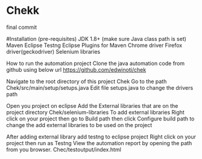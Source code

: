 # Chekk
final commit

#Installation (pre-requisites)
JDK 1.8+ (make sure Java class path is set) Maven Eclipse Testng Eclipse Plugins for Maven Chrome driver Firefox driver(geckodriver) Selenium libraries

How to run the automation project Clone the java automation code from github using below url https://github.com/edwinoti/chek

Navigate to the root directory of this project Chek Go to the path Chek/src/main/setup/setups.java Edit file setups.java to change the drivers path

Open you project on eclipse Add the External libraries that are on the project directory Chek/selenium-libraries To add external libraries Right click on your project then go to Build path then click Configure build path to change the add external libraries to be used on the project

After adding external library add testng to eclipse project Right click on your project then run as Testng View the automation report by opening the path from you browser. Chec/testoutput/index.html
